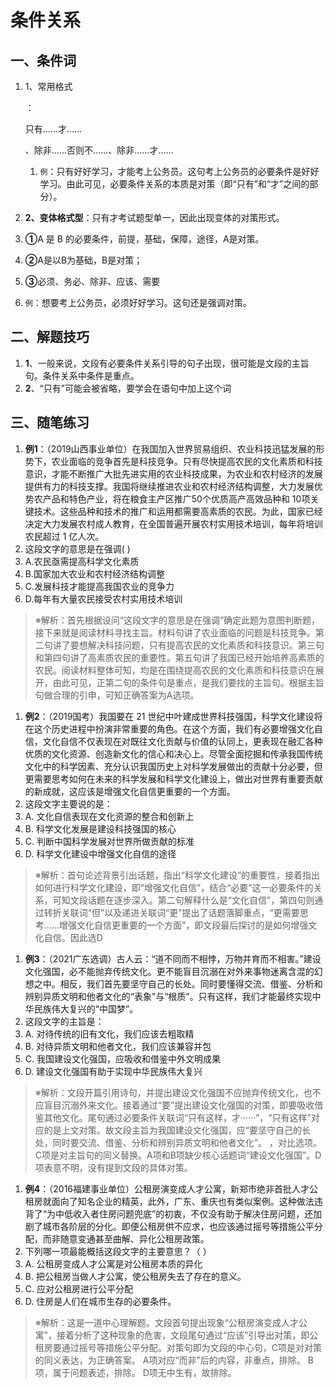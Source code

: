 # 条件关系[](https://sakib.hidns.co/言语理解/条件关系.html#条件关系)

 

## 一、条件词[](https://sakib.hidns.co/言语理解/条件关系.html#一、条件词)

1. 1、常用格式

   ：

   只有……才……

   、除非……否则不……、除非……才……

   1. `例`：只有好好学习，才能考上公务员。这句考上公务员的必要条件是好好学习。由此可见，必要条件关系的本质是对策（即“只有”和“才”之间的部分）。

2. **2、变体格式型**：只有才考试题型单一，因此出现变体的对策形式。

1. **①**A 是 B 的必要条件，前提，基础，保障，途径，A是对策。
2. **②**A是以B为基础，B是对策；
3. **③**必须、务必、除非、应该、需要
4. `例`：想要考上公务员，必须好好学习。这句还是强调对策。

## 二、解题技巧[](https://sakib.hidns.co/言语理解/条件关系.html#二、解题技巧)

1. **1**、一般来说，文段有必要条件关系引导的句子出现，很可能是文段的主旨句。条件关系中条件是重点。
2. **2**、“只有”可能会被省略，要学会在语句中加上这个词

## 三、随笔练习[](https://sakib.hidns.co/言语理解/条件关系.html#三、随笔练习)

1. **例1**：（2019山西事业单位）在我国加入世界贸易组织、农业科技迅猛发展的形势下，农业面临的竞争首先是科技竞争。只有尽快提高农民的文化素质和科技意识，才能不断推广大批先进实用的农业科技成果，为农业和农村经济的发展提供有力的科技支撑。我国将继续推进农业和农村经济结构调整，大力发展优势农产品和特色产业，将在粮食主产区推广50个优质高产高效品种和 10项关键技术。这些品种和技术的推广和运用都需要高素质的农民。为此，国家已经决定大力发展农村成人教育，在全国普遍开展农村实用技术培训，每年将培训农民超过 1 亿人次。
2. 这段文字的意思是在强调( )
3. A.农民亟需提高科学文化素质
4. B.国家加大农业和农村经济结构调整
5. C.发展科技才能提高我国农业的竞争力
6. D.每年有大量农民接受农村实用技术培训

> ※解析：首先根据设问“这段文字的意思是在强调”确定此题为意图判断题，接下来就是阅读材料寻找主旨。材料句讲了农业面临的问题是科技竞争。第二句讲了要想解决科技问题，只有提高农民的文化素质和科技意识。第三句和第四句讲了高素质农民的重要性。第五句讲了我国已经开始培养高素质的农民。阅读材料整体可知，均是在围绕提高农民的文化素质和科技意识在展开，由此可见，正第二句的条件句是重点，是我们要找的主旨句。根据主旨句做合理的引申，可知正确答案为A选项。

1. **例2**：（2019国考）我国要在 21 世纪中叶建成世界科技强国，科学文化建设将在这个历史进程中扮演非常重要的角色。在这个方面，我们有必要增强文化自信，文化自信不仅表现在对既往文化贡献与价值的认同上，更表现在融汇各种优质的文化资源、创造新文化的信心和决心上。尽管全面挖掘和传承我国传统文化中的科学因素、充分认识我国历史上对科学发展做出的贡献十分必要，但更需要思考如何在未来的科学发展和科学文化建设上，做出对世界有重要贡献的新成就，这应该是增强文化自信更重要的一个方面。
2. 这段文字主要说的是：
3. A. 文化自信表现在文化资源的整合和创新上
4. B. 科学文化发展是建设科技强国的核心
5. C. 判断中国科学发展对世界所做贡献的标准
6. D. 科学文化建设中增强文化自信的途径

> ※解析：首句论述背景引出话题，指出“科学文化建设”的重要性，接着指出如何进行科学文化建设，即“增强文化自信”，结合“必要”这一必要条件的关系，可知文段话题在逐步深入。第二句解释什么是“文化自信”，第四句则通过转折关联词“但”以及递进关联词“更”提出了话题落脚重点，“更需要思考……增强文化自信更重要的一个方面”，即文段最后探讨的是如何增强文化自信。因此选D

1. **例3**：（2021广东选调）古人云：“道不同而不相悖，万物并育而不相害。”建设文化强国，必不能抛弃传统文化。更不能盲目沉溺在对外来事物迷离含混的幻想之中。相反，我们首先要坚守自己的长处。同时要懂得交流、借鉴、分析和辨别异质文明和他者文化的“表象”与“根质”。只有这样，我们才能最终实现中华民族伟大复兴的“中国梦”。
2. 这段文字的主旨是：
3. A. 对待传统的旧有文化，我们应该去粗取精
4. B. 对待异质文明和他者文化，我们应该兼容并包
5. C. 我国建设文化强国，应吸收和借鉴中外文明成果
6. D. 建设文化强国有助于实现中华民族伟大复兴

> ※解析：文段开篇引用诗句，并提出建设文化强国不应抛弃传统文化，也不应盲目沉溺外来文化。接着通过“要”提出建设文化强国的对策，即要吸收借鉴其他文化。尾句通过必要条件关联词“只有这样，才······”，“只有这样”对应的是上文对策。故文段主旨为我国建设文化强国，应“要坚守自己的长处，同时要交流、借鉴、分析和辨别异质文明和他者文化”。
> ，对比选项。C项是对主旨句的同义替换。A项和B项缺少核心话题词“建设文化强国”。D项表意不明，没有提到文段的具体对策。

1. **例4**：（2016福建事业单位）公租房演变成人才公寓，新郑市绝非首批人才公租房就面向了知名企业的精英，此外，广东、重庆也有类似案例。这种做法违背了“为中低收入者住房问题兜底”的初衷，不仅没有助于解决住房问题，还加剧了城市各阶层的分化。即便公租房供不应求，也应该通过摇号等措施公平分配，而非随意变通甚至曲解、异化公租房政策。
2. 下列哪一项最能概括这段文字的主要意思？（ ）
3. A. 公租房变成人才公寓是对公租房本质的异化
4. B. 把公租房当做人才公寓，使公租房失去了存在的意义。
5. C. 应对公租房进行公平分配
6. D. 住房是人们在城市生存的必要条件。

> ※解析：这是一道中心理解题。文段首句提出现象“公租房演变成人才公寓”，接着分析了这种现象的危害，文段尾句通过“应该”引导出对策，即公租房要通过摇号等措施公平分配。对策句即为文段的中心句，C项是对对策的同义表达，为正确答案。
> A项对应“而非”后的内容，非重点，排除。
> B项，属于问题表述，排除。
> D项无中生有，故排除。

